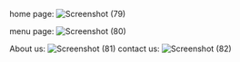 home page:
![Screenshot (79)](https://github.com/hariprasanthrk/React_RC/assets/153354758/4193951d-971b-43eb-8677-d26b97d670c6)

menu page:
![Screenshot (80)](https://github.com/hariprasanthrk/React_RC/assets/153354758/0deef68d-1704-4d1f-b6cc-2be06e029b8b)

About us:
![Screenshot (81)](https://github.com/hariprasanthrk/React_RC/assets/153354758/b882b0e7-6afc-41d1-b9b3-d037ca8f9e3f)
contact us:
![Screenshot (82)](https://github.com/hariprasanthrk/React_RC/assets/153354758/36a6454d-ed7a-4dea-92f3-9a3049f38494)
